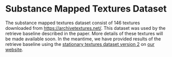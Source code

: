# Substance Mapped Textures Dataset
The substance mapped textures dataset consist of 146 textures downloaded from https://archivetextures.net/.
This dataset was used by the retrieve baseline described in the paper. More details of these textures will be made available soon. 
In the meantime, we have provided results of the retrieve baseline using the [stationary textures dataset version 2](./stationary_textures_dataset_v2.md) 
on [our website](https://3dlg-hcvc.github.io/plan2scene).
